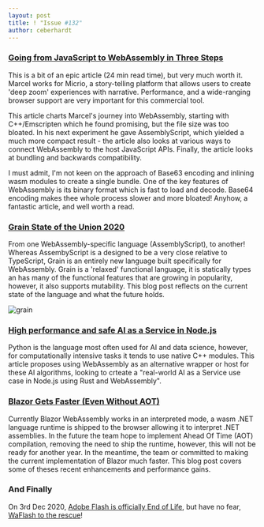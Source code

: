 ```yaml
---
layout: post
title: ! "Issue #132"
author: ceberhardt
---
```


### [Going from JavaScript to WebAssembly in Three Steps](https://engineering.q42.nl/webassembly/)

This is a bit of an epic article (24 min read time), but very much worth it. Marcel works for Micrio, a story-telling platform that allows users to create 'deep zoom' experiences with narrative. Performance, and a wide-ranging browser support are very important for this commercial tool.

This article charts Marcel's journey into WebAssembly, starting with C++/Emscripten which he found promising, but the file size was too bloated. In his next experiment he gave AssemblyScript, which yielded a much more compact result - the article also looks at various ways to connect WebAssembly to the host JavaScript APIs. Finally, the article looks at bundling and backwards compatibility.

I must admit, I'm not keen on the approach of Base63 encoding and inlining wasm modules to create a single bundle. One of the key features of WebAssembly is its binary format which is fast to load and decode. Base64 encoding makes thee whole process slower and more bloated! Anyhow, a fantastic article, and well worth a read.

### [Grain State of the Union 2020](https://grain-lang.org/blog/2020/09/29/grain-state-of-the-union-2020/)

From one WebAssembly-specific language (AssemblyScript), to another! Whereas AssembyScript is a designed to be a very close relative to TypeScript, Grain is an entirely new language built specifically for WebAssembly. Grain is a 'relaxed' functional language, it is statically types an has many of the functional features that are growing in popularity, however, it also supports mutability. This blog post reflects on the current state of the language and what the future holds.

![grain](https://wasmweekly.news/img/132-1.jpg)

### [High performance and safe AI as a Service in Node.js](https://www.secondstate.io/articles/face-detection-ai-as-a-service/)

Python is the language most often used for AI and data science, however, for computationally intensive tasks it tends to use native C++ modules. This article proposes using WebAssembly as an alternative wrapper or host for these AI algorithms, looking to crteate a "real-world AI as a Service use case in Node.js using Rust and WebAssembly".

### [Blazor Gets Faster (Even Without AOT)](https://visualstudiomagazine.com/articles/2020/09/14/aspnet-5-rc1.aspx)

Currently Blazor WebAssembly works in an interpreted mode, a wasm .NET language runtime is shipped to the browser allowing it to interpret .NET assemblies. In the future the team hope to implement Ahead Of Time (AOT) compilation, removing the need to ship the runtime, however, this will not be ready for another year. In the meantime, the team or committed to making the current implementation of Blazor much faster. This blog post covers some of theses recent enhancements and performance gains.

### And Finally

On 3rd Dec 2020, [Adobe Flash is officially End of Life](https://www.adobe.com/uk/products/flashplayer/end-of-life.html), but have no fear, [WaFlash to the rescue](https://vidkidz.github.io/)!
